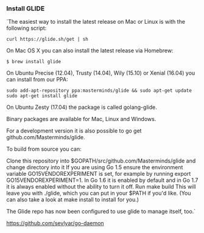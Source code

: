 ### Install GLIDE

`The easiest way to install the latest release on Mac or Linux is with the following script:

`curl https://glide.sh/get | sh`

On Mac OS X you can also install the latest release via Homebrew:

`$ brew install glide`

On Ubuntu Precise (12.04), Trusty (14.04), Wily (15.10) or Xenial (16.04) you can install from our PPA:

`sudo add-apt-repository ppa:masterminds/glide && sudo apt-get update`
`sudo apt-get install glide`

On Ubuntu Zesty (17.04) the package is called golang-glide.

Binary packages are available for Mac, Linux and Windows.

For a development version it is also possible to go get github.com/Masterminds/glide.

To build from source you can:

Clone this repository into $GOPATH/src/github.com/Masterminds/glide and change directory into it
If you are using Go 1.5 ensure the environment variable GO15VENDOREXPERIMENT is set, for example by running export GO15VENDOREXPERIMENT=1. In Go 1.6 it is enabled by default and in Go 1.7 it is always enabled without the ability to turn it off.
Run make build
This will leave you with ./glide, which you can put in your $PATH if you'd like. (You can also take a look at make install to install for you.)

The Glide repo has now been configured to use glide to manage itself, too.`


https://github.com/sevlyar/go-daemon